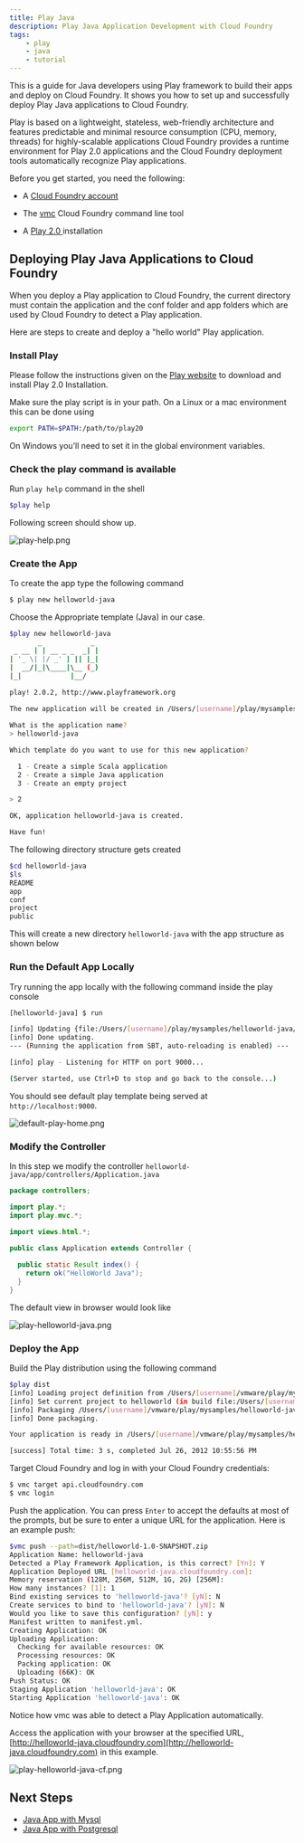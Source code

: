```yaml
---
title: Play Java
description: Play Java Application Development with Cloud Foundry
tags:
    - play
    - java
    - tutorial
---
```


This is a guide for Java developers using Play framework to build their apps and 
deploy on Cloud Foundry. It shows you how to set up and successfully deploy Play Java applications 
to Cloud Foundry.

Play is based on a lightweight, stateless, web-friendly architecture and features predictable 
and minimal resource consumption (CPU, memory, threads) for highly-scalable applications
Cloud Foundry provides a runtime environment for Play 2.0 applications and the Cloud Foundry 
deployment tools automatically recognize Play applications.

Before you get started, you need the following:

+	A [Cloud Foundry account](http://cloudfoundry.com/signup)

+	The [vmc](/tools/vmc/installing-vmc.html) Cloud Foundry command line tool

+	A [Play 2.0 ](http://www.playframework.org/documentation/2.0.2/Home) installation

## Deploying Play Java Applications to Cloud Foundry

When you deploy a Play application to Cloud Foundry, the current directory must contain 
the application and the conf folder and app folders which are used by Cloud Foundry to detect
a Play application.

Here are steps to create and deploy a "hello world" Play application. 

### Install Play

Please follow the instructions given on the [Play website](http://www.playframework.org/documentation/2.0.2/Installing)
to download and install Play 2.0 Installation. 

Make sure the play script is in your path. On a Linux or a mac environment this can be done using

``` bash
export PATH=$PATH:/path/to/play20
```
On Windows you’ll need to set it in the global environment variables. 

### Check the play command is available
Run `play help` command in the shell

``` bash
$play help
```
Following screen should show up.

![play-help.png](/images/screenshots/play/play-help.png)

### Create the App

To create the app type the following command 

``` bash
$ play new helloworld-java

```
Choose the Appropriate template (Java) in our case.

``` bash
$play new helloworld-java
       _            _ 
 _ __ | | __ _ _  _| |
| '_ \| |/ _' | || |_|
|  __/|_|\____|\__ (_)
|_|            |__/ 
             
play! 2.0.2, http://www.playframework.org

The new application will be created in /Users/[username]/play/mysamples/helloworld-java

What is the application name? 
> helloworld-java

Which template do you want to use for this new application? 

  1 - Create a simple Scala application
  2 - Create a simple Java application
  3 - Create an empty project

> 2

OK, application helloworld-java is created.

Have fun!
```

The following directory structure gets created

```bash
$cd helloworld-java
$ls
README	
app
conf
project	
public
```
This will create a new directory `helloworld-java` with the app structure as shown below

### Run the Default App Locally

Try running the app locally with the following command inside the play console

```bash
[helloworld-java] $ run

[info] Updating {file:/Users/[username]/play/mysamples/helloworld-java/}helloworld...
[info] Done updating.                                                                  
--- (Running the application from SBT, auto-reloading is enabled) ---

[info] play - Listening for HTTP on port 9000...

(Server started, use Ctrl+D to stop and go back to the console...)
```
You should see default play template being served at `http://localhost:9000`.

![default-play-home.png](/images/screenshots/play/default-play-home.png)

### Modify the Controller

In this step we modify the controller `helloworld-java/app/controllers/Application.java`

```java
package controllers;

import play.*;
import play.mvc.*;

import views.html.*;

public class Application extends Controller {
  
  public static Result index() {
    return ok("HelloWorld Java");
  }
}

```
The default view in browser would look like

![play-helloworld-java.png](/images/screenshots/play/play-helloworld-java.png)


### Deploy the App

Build the Play distribution using the following command

```bash
$play dist
[info] Loading project definition from /Users/[username]/vmware/play/mysamples/helloworld-java/project
[info] Set current project to helloworld (in build file:/Users/[username]/vmware/play/mysamples/helloworld-java/)
[info] Packaging /Users/[username]/vmware/play/mysamples/helloworld-java/target/scala-2.9.1/helloworld_2.9.1-1.0-SNAPSHOT.jar ...
[info] Done packaging.

Your application is ready in /Users/[username]/vmware/play/mysamples/helloworld-java/dist/helloworld-1.0-SNAPSHOT.zip

[success] Total time: 3 s, completed Jul 26, 2012 10:55:56 PM
```
Target Cloud Foundry and log in with your Cloud Foundry credentials:

```bash
$ vmc target api.cloudfoundry.com
$ vmc login

```

Push the application. You can press `Enter` to accept the defaults at most of the prompts, 
but be sure to enter a unique URL for the application. Here is an example push:

``` bash
$vmc push --path=dist/helloworld-1.0-SNAPSHOT.zip 
Application Name: helloworld-java
Detected a Play Framework Application, is this correct? [Yn]: Y
Application Deployed URL [helloworld-java.cloudfoundry.com]: 
Memory reservation (128M, 256M, 512M, 1G, 2G) [256M]: 
How many instances? [1]: 1
Bind existing services to 'helloworld-java'? [yN]: N
Create services to bind to 'helloworld-java'? [yN]: N
Would you like to save this configuration? [yN]: y
Manifest written to manifest.yml.
Creating Application: OK
Uploading Application:
  Checking for available resources: OK
  Processing resources: OK
  Packing application: OK
  Uploading (66K): OK   
Push Status: OK
Staging Application 'helloworld-java': OK                                       
Starting Application 'helloworld-java': OK
```

Notice how vmc was able to detect a Play Application automatically.

Access the application with your browser at the specified URL,
[http://helloworld-java.cloudfoundry.com](http://helloworld-java.cloudfoundry.com) in this example.

![play-helloworld-java-cf.png](/images/screenshots/play/play-helloworld-java-cf.png)


## Next Steps

+	[Java App with Mysql](/frameworks/play/java-mysql.html) 
+	[Java App with Postgresql](/frameworks/play/java-postgresql.html)  